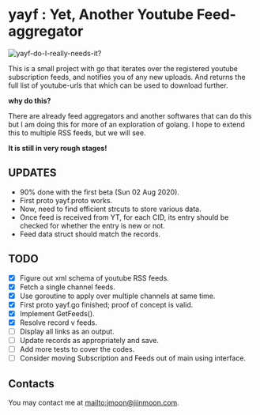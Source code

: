 yayf : Yet, Another Youtube Feed-aggregator
===========================================

![yayf-do-I-really-needs-it?](resources/yayf-frontpage.jpg "Here's an attempt
at drawing in xkcd style. Drawing with mouse sucks.")



This is a small project with go that iterates over the registered youtube
subscription feeds, and notifies you of any new uploads. And returns the full
list of youtube-urls that which can be used to download further.

**why do this?**

There are already feed aggregators and another softwares that can do this but
I am doing this for more of an exploration of golang. I hope to extend this to
multiple RSS feeds, but we will see.



__It is still in very rough stages!__

UPDATES
-------

- 90% done with the first beta (Sun 02 Aug 2020).
- First proto yayf.proto works.
- Now, need to find efficient strcuts to store various data.
- Once feed is received from YT, for each CID, its entry should be checked for
  whether the entry is new or not.
- Feed data struct should match the records.

TODO
----

- [x] Figure out xml schema of youtube RSS feeds.
- [x] Fetch a single channel feeds.
- [x] Use goroutine to apply over multiple channels at same time.
- [x] First proto yayf.go finished; proof of concept is valid.
- [x] Implement GetFeeds().
- [x] Resolve record v feeds.
- [ ] Display all links as an output.
- [ ] Update records as appropriately and save.
- [ ] Add more tests to cover the codes.
- [ ] Consider moving Subscription and Feeds out of main using interface. 

Contacts
--------

You may contact me at <mailto:jmoon@jiinmoon.com>.

